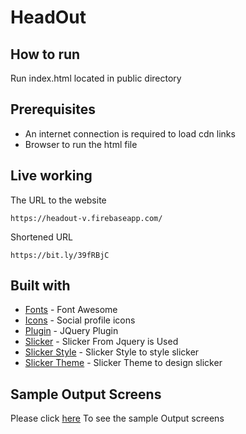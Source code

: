 # HeadOut

## How to run

Run index.html located in public directory 

## Prerequisites

* An internet connection is required to load cdn links
* Browser to run the html file


## Live working 
  
  The URL to the website
  
  ```
  https://headout-v.firebaseapp.com/
  ```
  
   Shortened URL
   
   ```
   https://bit.ly/39fRBjC
   ```

## Built with

* [Fonts](https://kit.fontawesome.com/a076d05399.js) - Font Awesome
* [Icons](https://stackpath.bootstrapcdn.com/font-awesome/4.7.0/css/font-awesome.min.css) - Social profile icons 
* [Plugin](https://cdnjs.cloudflare.com/ajax/libs/jquery/3.4.1/jquery.min.js) - JQuery Plugin
* [Slicker](https://cdnjs.cloudflare.com/ajax/libs/slick-carousel/1.9.0/slick.min.js) - Slicker From Jquery is Used 
* [Slicker Style](https://cdnjs.cloudflare.com/ajax/libs/slick-carousel/1.9.0/slick.min.css) - Slicker Style to style slicker
* [Slicker Theme](https://cdnjs.cloudflare.com/ajax/libs/slick-carousel/1.9.0/slick-theme.min.css) - Slicker Theme to design slicker

## Sample Output Screens

  Please click [here](https://github.com/VenoVeno/HeadOut/tree/master/Sample%20Screens) To see the sample Output screens 
